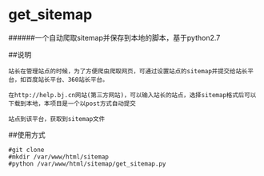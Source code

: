 # get_sitemap
######一个自动爬取sitemap并保存到本地的脚本，基于python2.7

##说明
```
站长在管理站点的时候，为了方便爬虫爬取网页，可通过设置站点的sitemap并提交给站长平台，如百度站长平台、360站长平台。

在http://help.bj.cn网站(第三方网站)，可以输入站长的站点，选择sitemap格式后可以下载到本地，本项目是一个以post方式自动提交

站点到该平台，获取到sitemap文件
```
##使用方式
```
#git clone 
#mkdir /var/www/html/sitemap
#python /var/www/html/sitemap/get_sitemap.py
```

